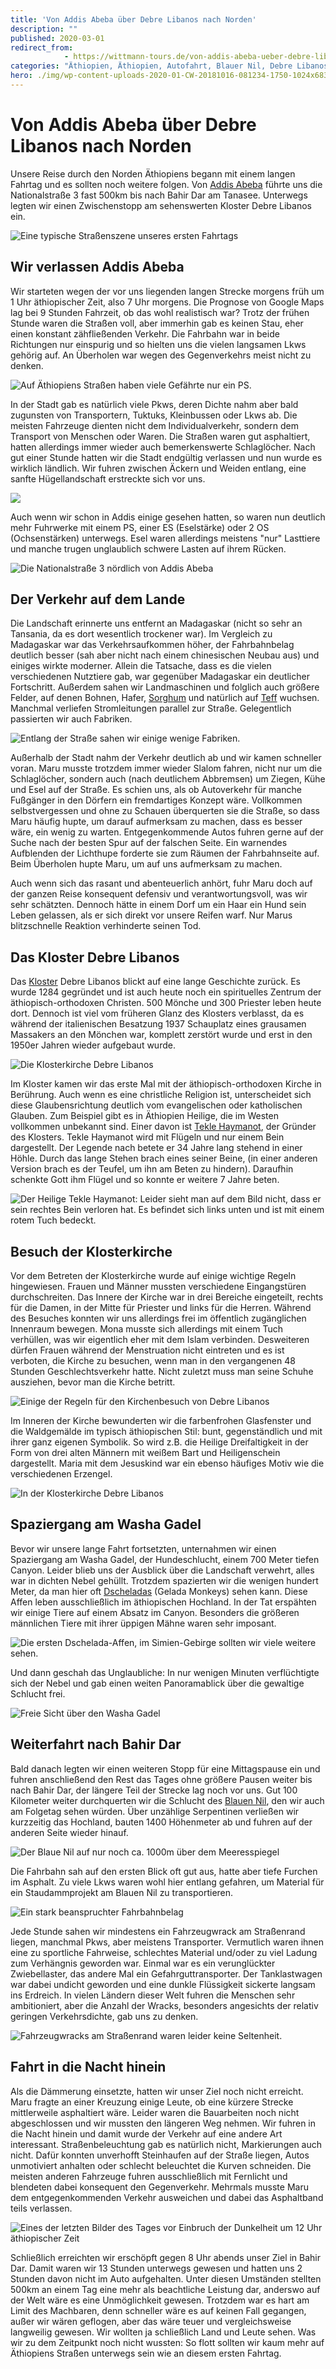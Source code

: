 ```yaml
---
title: 'Von Addis Abeba über Debre Libanos nach Norden'
description: ""
published: 2020-03-01
redirect_from: 
            - https://wittmann-tours.de/von-addis-abeba-ueber-debre-libanos-nach-norden/
categories: "Äthiopien, Äthiopien, Autofahrt, Blauer Nil, Debre Libanos, Dschelada, Gelada, Tekle Haymanot, Verkehr, Washa Gadel"
hero: ./img/wp-content-uploads-2020-01-CW-20181016-081234-1750-1024x683.jpg
---
```

# Von Addis Abeba über Debre Libanos nach Norden

Unsere Reise durch den Norden Äthiopiens begann mit einem langen Fahrtag und es sollten noch weitere folgen. Von [Addis Abeba](http://wittmann-tours.de/addis-abeba-die-hauptstadt-aethiopiens) führte uns die Nationalstraße 3 fast 500km bis nach Bahir Dar am Tanasee. Unterwegs legten wir einen Zwischenstopp am sehenswerten Kloster Debre Libanos ein.

![Eine typische Straßenszene unseres ersten Fahrtags](./img/wp-content-uploads-2020-01-CW-20181016-081234-1750-1024x683.jpg)

<!--more-->

## Wir verlassen Addis Abeba

Wir starteten wegen der vor uns liegenden langen Strecke morgens früh um 1 Uhr äthiopischer Zeit, also 7 Uhr morgens. Die Prognose von Google Maps lag bei 9 Stunden Fahrzeit, ob das wohl realistisch war? Trotz der frühen Stunde waren die Straßen voll, aber immerhin gab es keinen Stau, eher einen konstant zähfließenden Verkehr. Die Fahrbahn war in beide Richtungen nur einspurig und so hielten uns die vielen langsamen Lkws gehörig auf. An Überholen war wegen des Gegenverkehrs meist nicht zu denken.

![Auf Äthiopiens Straßen haben viele Gefährte nur ein PS.](./img/wp-content-uploads-2020-01-CW-20181016-080801-1749-1024x683.jpg)

In der Stadt gab es natürlich viele Pkws, deren Dichte nahm aber bald zugunsten von Transportern, Tuktuks, Kleinbussen oder Lkws ab. Die meisten Fahrzeuge dienten nicht dem Individualverkehr, sondern dem Transport von Menschen oder Waren. Die Straßen waren gut asphaltiert, hatten allerdings immer wieder auch bemerkenswerte Schlaglöcher. Nach gut einer Stunde hatten wir die Stadt endgültig verlassen und nun wurde es wirklich ländlich. Wir fuhren zwischen Äckern und Weiden entlang, eine sanfte Hügellandschaft erstreckte sich vor uns.

![](./img/wp-content-uploads-2020-01-CW-20181016-082522-1753-1024x683.jpg)

Auch wenn wir schon in Addis einige gesehen hatten, so waren nun deutlich mehr Fuhrwerke mit einem PS, einer ES (Eselstärke) oder 2 OS (Ochsenstärken) unterwegs. Esel waren allerdings meistens "nur" Lasttiere und manche trugen unglaublich schwere Lasten auf ihrem Rücken.

![Die Nationalstraße 3 nördlich von Addis Abeba](./img/wp-content-uploads-2020-01-CW-20181016-083806-1757-1024x683.jpg)

## Der Verkehr auf dem Lande

Die Landschaft erinnerte uns entfernt an Madagaskar (nicht so sehr an Tansania, da es dort wesentlich trockener war). Im Vergleich zu Madagaskar war das Verkehrsaufkommen höher, der Fahrbahnbelag deutlich besser (sah aber nicht nach einem chinesischen Neubau aus) und einiges wirkte moderner. Allein die Tatsache, dass es die vielen verschiedenen Nutztiere gab, war gegenüber Madagaskar ein deutlicher Fortschritt. Außerdem sahen wir Landmaschinen und folglich auch größere Felder, auf denen Bohnen, Hafer, [Sorghum](https://de.wikipedia.org/wiki/Sorghumhirsen) und natürlich auf [Teff](https://de.wikipedia.org/wiki/Teff) wuchsen. Manchmal verliefen Stromleitungen parallel zur Straße. Gelegentlich passierten wir auch Fabriken.

![Entlang der Straße sahen wir einige wenige Fabriken.](./img/wp-content-uploads-2020-01-CW-20181016-132053-1768-1024x683.jpg)

Außerhalb der Stadt nahm der Verkehr deutlich ab und wir kamen schneller voran. Maru musste trotzdem immer wieder Slalom fahren, nicht nur um die Schlaglöcher, sondern auch (nach deutlichem Abbremsen) um Ziegen, Kühe und Esel auf der Straße. Es schien uns, als ob Autoverkehr für manche Fußgänger in den Dörfern ein fremdartiges Konzept wäre. Vollkommen selbstvergessen und ohne zu Schauen überquerten sie die Straße, so dass Maru häufig hupte, um darauf aufmerksam zu machen, dass es besser wäre, ein wenig zu warten. Entgegenkommende Autos fuhren gerne auf der Suche nach der besten Spur auf der falschen Seite. Ein warnendes Aufblenden der Lichthupe forderte sie zum Räumen der Fahrbahnseite auf. Beim Überholen hupte Maru, um auf uns aufmerksam zu machen.

Auch wenn sich das rasant und abenteuerlich anhört, fuhr Maru doch auf der ganzen Reise konsequent defensiv und verantwortungsvoll, was wir sehr schätzten. Dennoch hätte in einem Dorf um ein Haar ein Hund sein Leben gelassen, als er sich direkt vor unsere Reifen warf. Nur Marus blitzschnelle Reaktion verhinderte seinen Tod.

## Das Kloster Debre Libanos

Das [Kloster](https://en.wikipedia.org/wiki/Debre_Libanos) Debre Libanos blickt auf eine lange Geschichte zurück. Es wurde 1284 gegründet und ist auch heute noch ein spirituelles Zentrum der äthiopisch-orthodoxen Christen. 500 Mönche und 300 Priester leben heute dort. Dennoch ist viel vom früheren Glanz des Klosters verblasst, da es während der italienischen Besatzung 1937 Schauplatz eines grausamen Massakers an den Mönchen war, komplett zerstört wurde und erst in den 1950er Jahren wieder aufgebaut wurde.

![Die Klosterkirche Debre Libanos](./img/wp-content-uploads-2020-01-CW-20181016-100625-4244-1024x683.jpg)

Im Kloster kamen wir das erste Mal mit der äthiopisch-orthodoxen Kirche in Berührung. Auch wenn es eine christliche Religion ist, unterscheidet sich diese Glaubensrichtung deutlich vom evangelischen oder katholischen Glauben. Zum Beispiel gibt es in Äthiopien Heilige, die im Westen vollkommen unbekannt sind. Einer davon ist [Tekle Haymanot](https://en.wikipedia.org/wiki/Tekle_Haymanot), der Gründer des Klosters. Tekle Haymanot wird mit Flügeln und nur einem Bein dargestellt. Der Legende nach betete er 34 Jahre lang stehend in einer Höhle. Durch das lange Stehen brach eines seiner Beine, (in einer anderen Version brach es der Teufel, um ihn am Beten zu hindern). Daraufhin schenkte Gott ihm Flügel und so konnte er weitere 7 Jahre beten.

![Der Heilige Tekle Haymanot: Leider sieht man auf dem Bild nicht, dass er sein rechtes Bein verloren hat. Es befindet sich links unten und ist mit einem rotem Tuch bedeckt.](http://wittmann-tours.de/wp-content/uploads/2020/01/CW-20181016-102452-4270-683x1024.jpg)

## Besuch der Klosterkirche

Vor dem Betreten der Klosterkirche wurde auf einige wichtige Regeln hingewiesen. Frauen und Männer mussten verschiedene Eingangstüren durchschreiten. Das Innere der Kirche war in drei Bereiche eingeteilt, rechts für die Damen, in der Mitte für Priester und links für die Herren. Während des Besuches konnten wir uns allerdings frei im öffentlich zugänglichen Innenraum bewegen. Mona musste sich allerdings mit einem Tuch verhüllen, was wir eigentlich eher mit dem Islam verbinden. Desweiteren dürfen Frauen während der Menstruation nicht eintreten und es ist verboten, die Kirche zu besuchen, wenn man in den vergangenen 48 Stunden Geschlechtsverkehr hatte. Nicht zuletzt muss man seine Schuhe ausziehen, bevor man die Kirche betritt.

![Einige der Regeln für den Kirchenbesuch von Debre Libanos](http://wittmann-tours.de/wp-content/uploads/2020/01/CW-20181016-095853-1761-1024x683.jpg)

Im Inneren der Kirche bewunderten wir die farbenfrohen Glasfenster und die Waldgemälde im typisch äthiopischen Stil: bunt, gegenständlich und mit ihrer ganz eigenen Symbolik. So wird z.B. die Heilige Dreifaltigkeit in der Form von drei alten Männern mit weißem Bart und Heiligenschein dargestellt. Maria mit dem Jesuskind war ein ebenso häufiges Motiv wie die verschiedenen Erzengel.

![In der Klosterkirche Debre Libanos](http://wittmann-tours.de/wp-content/uploads/2020/01/CW-20181016-101916-4262-HDR-1024x683.jpg)

## Spaziergang am Washa Gadel

Bevor wir unsere lange Fahrt fortsetzten, unternahmen wir einen Spaziergang am Washa Gadel, der Hundeschlucht, einem 700 Meter tiefen Canyon. Leider blieb uns der Ausblick über die Landschaft verwehrt, alles war in dichten Nebel gehüllt. Trotzdem spazierten wir die wenigen hundert Meter, da man hier oft [Dscheladas](https://de.wikipedia.org/wiki/Dschelada) (Gelada Monkeys) sehen kann. Diese Affen leben ausschließlich im äthiopischen Hochland. In der Tat erspähten wir einige Tiere auf einem Absatz im Canyon. Besonders die größeren männlichen Tiere mit ihrer üppigen Mähne waren sehr imposant.

![Die ersten Dschelada-Affen, im Simien-Gebirge sollten wir viele weitere sehen.](http://wittmann-tours.de/wp-content/uploads/2020/01/CW-20181016-112629-4277-1024x683.jpg)

Und dann geschah das Unglaubliche: In nur wenigen Minuten verflüchtigte sich der Nebel und gab einen weiten Panoramablick über die gewaltige Schlucht frei.

![Freie Sicht über den Washa Gadel](http://wittmann-tours.de/wp-content/uploads/2020/01/CW-20181016-115802-4301-1024x683.jpg)

## Weiterfahrt nach Bahir Dar

Bald danach legten wir einen weiteren Stopp für eine Mittagspause ein und fuhren anschließend den Rest das Tages ohne größere Pausen weiter bis nach Bahir Dar, der längere Teil der Strecke lag noch vor uns. Gut 100 Kilometer weiter durchquerten wir die Schlucht des [Blauen Nil](https://de.wikipedia.org/wiki/Blauer_Nil), den wir auch am Folgetag sehen würden. Über unzählige Serpentinen verließen wir kurzzeitig das Hochland, bauten 1400 Höhenmeter ab und fuhren auf der anderen Seite wieder hinauf.

![Der Blaue Nil auf nur noch ca. 1000m über dem Meeresspiegel](http://wittmann-tours.de/wp-content/uploads/2020/01/CW-20181016-145933-1781-1024x683.jpg)

Die Fahrbahn sah auf den ersten Blick oft gut aus, hatte aber tiefe Furchen im Asphalt. Zu viele Lkws waren wohl hier entlang gefahren, um Material für ein Staudammprojekt am Blauen Nil zu transportieren.

![Ein stark beanspruchter Fahrbahnbelag](http://wittmann-tours.de/wp-content/uploads/2020/01/CW-20181016-151117-1807-1024x683.jpg)

Jede Stunde sahen wir mindestens ein Fahrzeugwrack am Straßenrand liegen, manchmal Pkws, aber meistens Transporter. Vermutlich waren ihnen eine zu sportliche Fahrweise, schlechtes Material und/oder zu viel Ladung zum Verhängnis geworden war. Einmal war es ein verunglückter Zwiebellaster, das andere Mal ein Gefahrguttransporter. Der Tanklastwagen war dabei undicht geworden und eine dunkle Flüssigkeit sickerte langsam ins Erdreich. In vielen Ländern dieser Welt fuhren die Menschen sehr ambitioniert, aber die Anzahl der Wracks, besonders angesichts der relativ geringen Verkehrsdichte, gab uns zu denken.

![Fahrzeugwracks am Straßenrand waren leider keine Seltenheit.](http://wittmann-tours.de/wp-content/uploads/2020/01/CW-20181016-151007-1801-1024x683.jpg)

## Fahrt in die Nacht hinein

Als die Dämmerung einsetzte, hatten wir unser Ziel noch nicht erreicht. Maru fragte an einer Kreuzung einige Leute, ob eine kürzere Strecke mittlerweile asphaltiert wäre. Leider waren die Bauarbeiten noch nicht abgeschlossen und wir mussten den längeren Weg nehmen. Wir fuhren in die Nacht hinein und damit wurde der Verkehr auf eine andere Art interessant. Straßenbeleuchtung gab es natürlich nicht, Markierungen auch nicht. Dafür konnten unverhofft Steinhaufen auf der Straße liegen, Autos unmotiviert anhalten oder schlecht beleuchtet die Kurven schneiden. Die meisten anderen Fahrzeuge fuhren ausschließlich mit Fernlicht und blendeten dabei konsequent den Gegenverkehr. Mehrmals musste Maru dem entgegenkommenden Verkehr ausweichen und dabei das Asphaltband teils verlassen.

![Eines der letzten Bilder des Tages vor Einbruch der Dunkelheit um 12 Uhr äthiopischer Zeit](http://wittmann-tours.de/wp-content/uploads/2020/01/CW-20181016-174721-1825-1024x683.jpg)

Schließlich erreichten wir erschöpft gegen 8 Uhr abends unser Ziel in Bahir Dar. Damit waren wir 13 Stunden unterwegs gewesen und hatten uns 2 Stunden davon nicht im Auto aufgehalten. Unter diesen Umständen stellten 500km an einem Tag eine mehr als beachtliche Leistung dar, anderswo auf der Welt wäre es eine Unmöglichkeit gewesen. Trotzdem war es hart am Limit des Machbaren, denn schneller wäre es auf keinen Fall gegangen, außer wir wären geflogen, aber das wäre teuer und vergleichsweise langweilig gewesen. Wir wollten ja schließlich Land und Leute sehen. Was wir zu dem Zeitpunkt noch nicht wussten: So flott sollten wir kaum mehr auf Äthiopiens Straßen unterwegs sein wie an diesem ersten Fahrtag.
